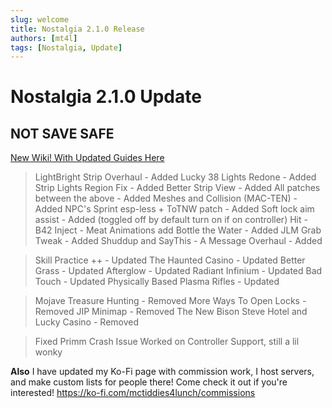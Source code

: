 ```yaml
---
slug: welcome
title: Nostalgia 2.1.0 Release
authors: [mt4l]
tags: [Nostalgia, Update]
---
```


# Nostalgia 2.1.0 Update

## NOT SAVE SAFE
[New Wiki! With Updated Guides Here](https://www.modlists.net/docs/6nostalgia/Home)

> LightBright Strip Overhaul - Added
> Lucky 38 Lights Redone - Added
> Strip Lights Region Fix - Added
> Better Strip View - Added
> All patches between the above - Added
> Meshes and Collision (MAC-TEN) - Added
> NPC's Sprint esp-less + ToTNW patch - Added
> Soft lock aim assist - Added (toggled off by default turn on if on controller)
> Hit - B42 Inject - Meat Animations add
> Bottle the Water - Added
> JLM Grab Tweak - Added
> Shuddup and SayThis - A Message Overhaul - Added

> Skill Practice ++ - Updated
> The Haunted Casino - Updated
> Better Grass - Updated
> Afterglow - Updated
> Radiant Infinium - Updated
> Bad Touch - Updated
> Physically Based Plasma Rifles - Updated

> Mojave Treasure Hunting - Removed
> More Ways To Open Locks  - Removed
> JIP Minimap - Removed
> The New Bison Steve Hotel and Lucky Casino -  Removed

> Fixed Primm Crash Issue
> Worked on Controller Support, still a lil wonky


**Also**
I have updated my Ko-Fi page with commission work, I host servers, and make custom lists for people there! Come check it out if you're interested!
https://ko-fi.com/mctiddies4lunch/commissions
